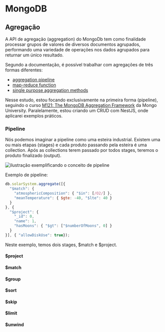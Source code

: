 # MongoDB

## Agregação

A API de agregação (aggregation) do MongoDb tem como finalidade processar grupos de valores de diversos documentos agrupados, performando uma variedade de operações nos dados agrupados para returnar um único resultado.

Segundo a documentação, é possível trabalhar com agregações de três formas diferentes:

- [aggregation pipeline](https://docs.mongodb.com/manual/aggregation/#aggregation-framework)
- [map-reduce function](https://docs.mongodb.com/manual/aggregation/#aggregation-map-reduce)
- [single purpose aggregation methods](https://docs.mongodb.com/manual/aggregation/#single-purpose-agg-operations)

Nesse estudo, estou focando exclusivamente na primeira forma (pipeline), seguindo o curso [M121: The MongoDB Aggregation Framework](https://university.mongodb.com/mercury/M121/2020_ondemand/overview) da Mongo University. Paralelamente, estou criando um CRUD com NestJS, onde aplicarei exemplos práticos.

### Pipeline

Nós podemos imaginar a pipeline como uma esteira industrial. Existem uma ou mais etapas (stages) e cada produto passando pela esteira é uma collection. Após as collections terem passado por todos stages, teremos o produto finalizado (output).

![ilustração exemplificando o conceito de pipeline](https://www.freecodecamp.org/news/content/images/2020/04/pipeline.png)

Exemplo de pipeline:

```js
db.solarSystem.aggregate([{
  "$match": {
    "atmosphericComposition": { "$in": [/O2/] },
    "meanTemperature": { $gte: -40, "$lte": 40 }
  }
}, {
  "$project": {
    "_id": 0,
    "name": 1,
    "hasMoons": { "$gt": ["$numberOfMoons", 0] }
  }
}], { "allowDiskUse": true});
```

Neste exemplo, temos dois stages, $match e $project.

#### $project

#### $match

#### $group

#### $sort

#### $skip

#### $limit

#### $unwind
